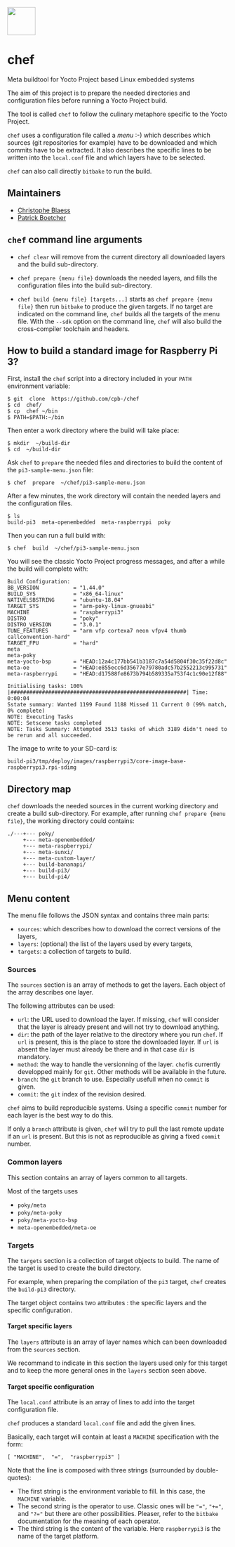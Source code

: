 <p><img width="64px" src="https://github.com/cpb-/chef/blob/master/doc/chef-logo-small-size.png"></p>

# chef


Meta buildtool for Yocto Project based Linux embedded systems

The aim of this project is to prepare the needed directories and configuration files before running a Yocto Project build.

The tool is called `chef` to follow the culinary metaphore specific to the Yocto Project.

`chef` uses a configuration file called a _menu_ :-) which describes which sources (git repositories for example) have to be downloaded and which commits have to be extracted.
It also describes the specific lines to be written into the `local.conf` file and which layers have to be selected.

`chef` can also call directly `bitbake` to run the build.


## Maintainers

- [Christophe Blaess](https://github.com/cpb-/)
- [Patrick Boetcher](https://github.com/pboettch)

## `chef` command line arguments

- `chef clear` will remove from the current directory all downloaded layers and the build sub-directory.

- `chef prepare {menu file}` downloads the needed layers, and fills the configuration files into the build sub-directory.

- `chef build {menu file} [targets...]` starts as `chef prepare {menu file}` then run `bitbake` to produce the given targets. If no target are indicated on the command line, `chef` builds all the targets of the menu file. With the `--sdk` option on the command line, `chef` will also build the cross-compiler toolchain and headers.


## How to build a standard image for Raspberry Pi 3?

First, install the `chef` script into a directory included in your `PATH` environment variable:

```
$ git  clone  https://github.com/cpb-/chef
$ cd  chef/
$ cp  chef ~/bin
$ PATH=$PATH:~/bin
```

Then enter a work directory where the build will take place:

```
$ mkdir  ~/build-dir
$ cd  ~/build-dir
```

Ask `chef` to `prepare` the needed files and directories to build the content of the `pi3-sample-menu.json` file:

```
$ chef  prepare  ~/chef/pi3-sample-menu.json
```

After a few minutes, the work directory will contain the needed layers and the configuration files.

```
$ ls
build-pi3  meta-openembedded  meta-raspberrypi  poky
```

Then you can run a full build with:

```
$ chef  build  ~/chef/pi3-sample-menu.json
```

You will see the classic Yocto Project progress messages, and after a while the build will complete with:

```
Build Configuration:
BB_VERSION           = "1.44.0"
BUILD_SYS            = "x86_64-linux"
NATIVELSBSTRING      = "ubuntu-18.04"
TARGET_SYS           = "arm-poky-linux-gnueabi"
MACHINE              = "raspberrypi3"
DISTRO               = "poky"
DISTRO_VERSION       = "3.0.1"
TUNE_FEATURES        = "arm vfp cortexa7 neon vfpv4 thumb callconvention-hard"
TARGET_FPU           = "hard"
meta                 
meta-poky            
meta-yocto-bsp       = "HEAD:12a4c177bb541b3187c7a54d5804f30c35f22d8c"
meta-oe              = "HEAD:e855ecc6d35677e79780adc57b2552213c995731"
meta-raspberrypi     = "HEAD:d17588fe8673b794b589335a753f4c1c90e12f88"

Initialising tasks: 100% |########################################################| Time: 0:00:04
Sstate summary: Wanted 1199 Found 1188 Missed 11 Current 0 (99% match, 0% complete)
NOTE: Executing Tasks
NOTE: Setscene tasks completed
NOTE: Tasks Summary: Attempted 3513 tasks of which 3189 didn't need to be rerun and all succeeded.
```

The image to write to your SD-card is:

```
build-pi3/tmp/deploy/images/raspberrypi3/core-image-base-raspberrypi3.rpi-sdimg
```


## Directory map

`chef` downloads the needed sources in the current working directory and create a build sub-directory.
For example, after running `chef prepare {menu file}`, the working directory could contains:

```
./---+--- poky/
     +--- meta-openembedded/
     +--- meta-raspberrypi/
     +--- meta-sunxi/
     +--- meta-custom-layer/
     +--- build-bananapi/
     +--- build-pi3/
     +--- build-pi4/
```


## Menu content

The menu file follows the JSON syntax and contains three main parts: 

- `sources`: which describes how to download the correct versions of the layers,
- `layers`: (optional) the list of the layers used by every targets,
- `targets`: a collection of targets to build.


### Sources

The `sources` section is an array of methods to get the layers.
Each object of the array describes one layer.

The following attributes can be used:

- `url`: the URL used to download the layer. If missing, `chef` will consider that the layer is already present and will not try to download anything.
- `dir`: the path of the layer relative to the directory where you run `chef`. If `url` is present, this is the place to store the downloaded layer. If `url` is absent the layer must already be there and in that case `dir` is mandatory.
- `method`: the way to handle the versionning of the layer. `chef`is currently developped mainly for `git`. Other methods will be available in the future.
- `branch`: the `git` branch to use. Especially usefull when no `commit` is given.
- `commit`: the `git` index of the revision desired. 

`chef` aims to build reproducible systems.
Using a specific `commit` number for each layer is the best way to do this.

If only a `branch` attribute is given, `chef` will try to pull the last remote update if an `url` is present.
But this is not as reproducible as giving a fixed `commit` number.


### Common layers

This section contains an array of layers common to all targets.

Most of the targets uses 

- `poky/meta`
- `poky/meta-poky`
- `poky/meta-yocto-bsp`
- `meta-openembedded/meta-oe`


### Targets

The `targets` section is a collection of target objects to build.
The name of the target is used to create the build directory.

For example, when preparing the compilation of the `pi3` target, `chef` creates the `build-pi3` directory.

The target object contains two attributes : the specific layers and the specific configuration.


#### Target specific layers

The `layers` attribute is an array of layer names which can been downloaded from the `sources` section.

We recommand to indicate in this section the layers used only for this target and to keep the more general ones in the `layers` section seen above.


#### Target specific configuration

The `local.conf` attribute is an array of lines to add into the target configuration file.

`chef` produces a standard `local.conf` file and add the given lines.

Basically, each target will contain at least a `MACHINE` specification with the form:

```
[ "MACHINE",  "=",  "raspberrypi3" ]
```

Note that the line is composed with three strings (surrounded by double-quotes):

- The first string is the environment variable to fill. In this case, the `MACHINE` variable.
- The second string is the operator to use. Classic ones will be `"="`, `"+="`, and `"?="` but there are other possibilities. Pleaser, refer to the `bitbake` documentation for the meaning of each operator.
- The third string is the content of the variable. Here `raspberrypi3` is the name of the target platform.
